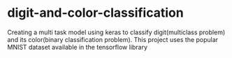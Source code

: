 # digit-and-color-classification
Creating a multi task model using keras to classify digit(multiclass problem) and its color(binary classification problem). This project uses the popular MNIST dataset available in the tensorflow library
